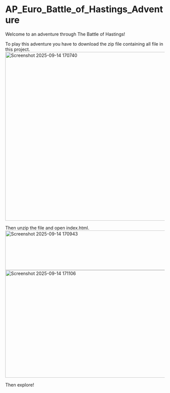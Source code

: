 # AP_Euro_Battle_of_Hastings_Adventure
Welcome to an adventure through The Battle of Hastings!

To play this adventure you have to download the zip file containing all file in this project.
<img width="937" height="533" alt="Screenshot 2025-09-14 170740" src="https://github.com/user-attachments/assets/0d8d914f-bc6c-4b96-b527-9946274a2fc4" />

Then unzip the file and open index.html.
<img width="610" height="125" alt="Screenshot 2025-09-14 170943" src="https://github.com/user-attachments/assets/92535758-f1d2-418f-952e-dfe34ebd7812" />
<img width="790" height="340" alt="Screenshot 2025-09-14 171106" src="https://github.com/user-attachments/assets/25f9a4bf-6206-43a6-8962-bfc65fab593d" />

Then explore!
